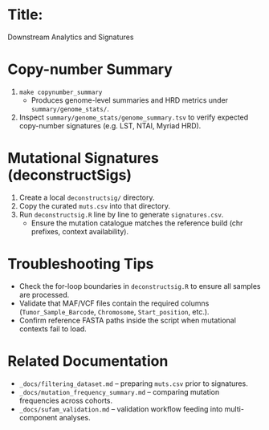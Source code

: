 # Title:
   Downstream Analytics and Signatures

# Copy-number Summary
1. `make copynumber_summary`
   - Produces genome-level summaries and HRD metrics under `summary/genome_stats/`.
2. Inspect `summary/genome_stats/genome_summary.tsv` to verify expected copy-number signatures (e.g. LST, NTAI, Myriad HRD).

# Mutational Signatures (deconstructSigs)
1. Create a local `deconstructsig/` directory.
2. Copy the curated `muts.csv` into that directory.
3. Run `deconstructsig.R` line by line to generate `signatures.csv`.
   - Ensure the mutation catalogue matches the reference build (chr prefixes, context availability).

# Troubleshooting Tips
- Check the for-loop boundaries in `deconstructsig.R` to ensure all samples are processed.
- Validate that MAF/VCF files contain the required columns (`Tumor_Sample_Barcode`, `Chromosome`, `Start_position`, etc.).
- Confirm reference FASTA paths inside the script when mutational contexts fail to load.

# Related Documentation
- `_docs/filtering_dataset.md` – preparing `muts.csv` prior to signatures.
- `_docs/mutation_frequency_summary.md` – comparing mutation frequencies across cohorts.
- `_docs/sufam_validation.md` – validation workflow feeding into multi-component analyses.
